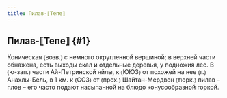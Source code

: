 ```yaml
---
title: Пилав-⟦Тепе⟧
---
```

## Пилав-⟦Тепе⟧ {#1}

Коническая ⦅возв.⦆ с немного округленной вершиной; в верхней части обнажена, есть выходы скал и отдельные деревья, у подножия лес. В ⦅ю-зап.⦆ части Ай-Петринской яйлы, к ⦅ЮЮЗ⦆ от похожей на нее ⦅г.⦆ Анахлы-Бель, в 1 км. к ⦅ССЗ⦆ от ⦅прох.⦆ Шайтан-Мердвен ⦅тюрк.⦆ пилав – плов – его часто подают насыпанной на блюдо конусообразной горкой.
